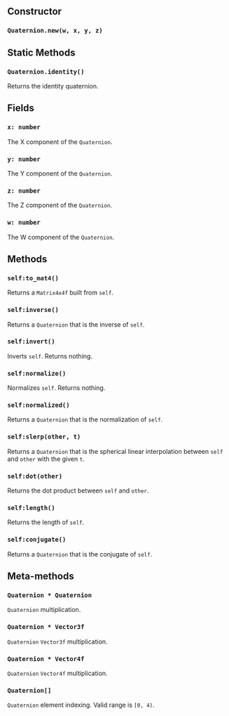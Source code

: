 ## Constructor
### `Quaternion.new(w, x, y, z)`

## Static Methods
### `Quaternion.identity()`
Returns the identity quaternion.

## Fields
### `x: number`
The X component of the `Quaternion`.

### `y: number`
The Y component of the `Quaternion`.

### `z: number`
The Z component of the `Quaternion`.

### `w: number`
The W component of the `Quaternion`.

## Methods

### `self:to_mat4()`
Returns a `Matrix4x4f` built from `self`.

### `self:inverse()`
Returns a `Quaternion` that is the inverse of `self`.

### `self:invert()`
Inverts `self`. Returns nothing.

### `self:normalize()`
Normalizes `self`. Returns nothing.

### `self:normalized()`
Returns a `Quaternion` that is the normalization of `self`.

### `self:slerp(other, t)`
Returns a `Quaternion` that is the spherical linear interpolation between `self` and `other` with the given `t`.

### `self:dot(other)`
Returns the dot product between `self` and `other`.

### `self:length()`
Returns the length of `self`.

### `self:conjugate()`
Returns a `Quaternion` that is the conjugate of `self`.

## Meta-methods

### `Quaternion * Quaternion`
`Quaternion` multiplication.

### `Quaternion * Vector3f`
`Quaternion` `Vector3f` multiplication.

### `Quaternion * Vector4f`
`Quaternion` `Vector4f` multiplication.

### `Quaternion[]`
`Quaternion` element indexing. Valid range is `[0, 4)`.